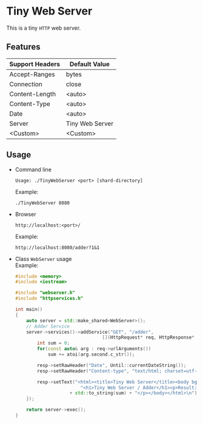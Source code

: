 # Tiny Web Server

This is a tiny `HTTP` web server.

## Features

| Support Headers  | Default Value |
| ---------------- | ------------- |
| Accept-Ranges | bytes |
| Connection | close |
| Content-Length | \<auto> |
| Content-Type | \<auto> |
| Date | \<auto> |
| Server | Tiny Web Server |
| \<Custom> | \<Custom> |

## Usage

* Command line
    ```
    Usage: ./TinyWebServer <port> [shard-directory]
    ```

    Example:

    ```shell
    ./TinyWebServer 8080
    ```

* Browser
    ```
    http://localhost:<port>/
    ```

    Example:

    ```
    http://localhost:8080/adder?1&1
    ```

* Class `WebServer` usage  
    Example:

    ```cpp
    #include <memory>
    #include <iostream>

    #include "webserver.h"
    #include "httpservices.h"

    int main()
    {
        auto server = std::make_shared<WebServer>();
        // Adder Service
        server->services()->addService("GET", "/adder",
                                    [](HttpRequest* req, HttpResponse* resp) {
            int sum = 0;
            for(const auto& arg : req->urlArguments())
                sum += atoi(arg.second.c_str());

            resp->setRawHeader("Date", Until::currentDateString());
            resp->setRawHeader("Content-type", "text/html; charset=utf-8");

            resp->setText("<html><title>Tiny Web Server</title><body bgcolor\"#fffff\">"
                            "<h1>Tiny Web Server / Adder</h1><p>Result: "
                        + std::to_string(sum) + "</p></body></html>\n");
        });

        return server->exec();
    }
    ```
